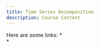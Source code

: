 ```yaml
---
title: Time Series Decomposition
description: Course Content
---
```


Here are some links:
*  
*  

